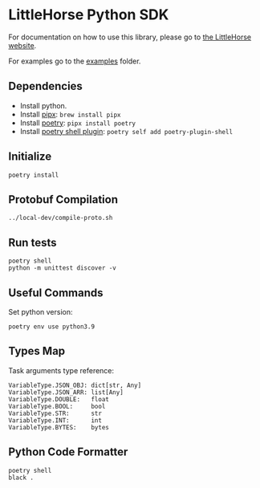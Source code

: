 # LittleHorse Python SDK

For documentation on how to use this library, please go to [the LittleHorse website](https://littlehorse.io).

For examples go to the [examples](./examples/) folder.

## Dependencies

- Install python.
- Install [pipx](https://github.com/pypa/pipx): `brew install pipx`
- Install [poetry](https://python-poetry.org/): `pipx install poetry`
- Install [poetry shell plugin](https://github.com/python-poetry/poetry-plugin-shell): `poetry self add poetry-plugin-shell`

## Initialize

```
poetry install
```

## Protobuf Compilation

```
../local-dev/compile-proto.sh
```

## Run tests

```
poetry shell
python -m unittest discover -v
```

## Useful Commands

Set python version:

```
poetry env use python3.9
```

## Types Map

Task arguments type reference:

```
VariableType.JSON_OBJ: dict[str, Any]
VariableType.JSON_ARR: list[Any]
VariableType.DOUBLE:   float
VariableType.BOOL:     bool
VariableType.STR:      str
VariableType.INT:      int
VariableType.BYTES:    bytes
```

## Python Code Formatter 

```
poetry shell
black . 
```
